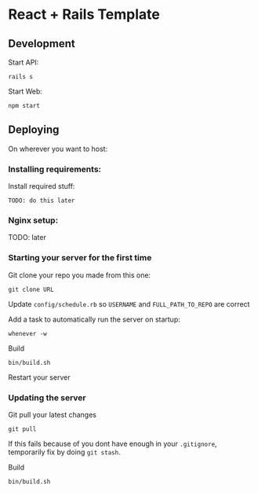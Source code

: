 # React + Rails Template

## Development
Start API:
```
rails s
```

Start Web:
```
npm start
```

## Deploying
On wherever you want to host:

### Installing requirements:
Install required stuff:
```
TODO: do this later
```

### Nginx setup:
TODO: later

### Starting your server for the first time
Git clone your repo you made from this one:
```
git clone URL
```

Update `config/schedule.rb` so `USERNAME` and `FULL_PATH_TO_REPO` are correct

Add a task to automatically run the server on startup:
```
whenever -w
```

Build
```
bin/build.sh
```

Restart your server

### Updating the server
Git pull your latest changes
```
git pull
```
If this fails because of you dont have enough in your `.gitignore`, temporarily fix by doing `git stash`.

Build
```
bin/build.sh
```